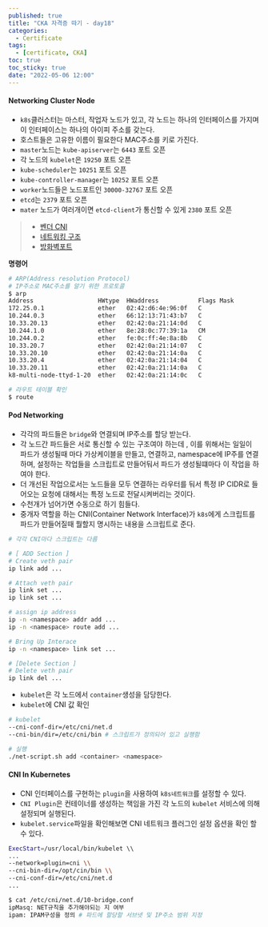 ```yaml
---
published: true
title: "CKA 자격증 따기 - day18"
categories:
  - Certificate
tags:
  - [certificate, CKA]
toc: true
toc_sticky: true
date: "2022-05-06 12:00"
---
```


#### Networking Cluster Node

* `k8s`클러스터는 마스터, 작업자 노드가 있고, 각 노드는 하나의 인터페이스를 가지며 이 인터페이스는 하나의 아이피 주소를 갖는다.
* 호스트들은 고유한 이름이 필요한다 MAC주소를 키로 가진다.
* `master`노드는 `kube-apiserver`는  `6443` 포트 오픈
* 각 노드의 `kubelet`은 `19250` 포트 오픈
* `kube-scheduler`는 `10251` 포트 오픈
* `kube-controller-manager`는 `10252` 포트 오픈
* `worker`노드들은 노드포트인 `30000-32767` 포트 오픈
* `etcd`는 `2379` 포트 오픈
* `mater` 노드가 여러개이면 `etcd-client`가 통신할 수 있게 `2380` 포트 오픈

> * [벤더 CNI](https://kubernetes.io/docs/concepts/cluster-administration/addons/)
> * [네트워킹 구조](https://kubernetes.io/docs/concepts/cluster-administration/networking/#how-to-implement-the-kubernetes-networking-model)
> * [방화벽포트](https://kubernetes.io/docs/reference/ports-and-protocols/)

**명령어**

```bash
# ARP(Address resolution Protocol)
# IP주소로 MAC주소를 알기 위한 프로토콜
$ arp
Address                  HWtype  HWaddress           Flags Mask            Iface
172.25.0.1               ether   02:42:d6:4e:96:0f   C                     eth1
10.244.0.3               ether   66:12:13:71:43:b7   C                     cni0
10.33.20.13              ether   02:42:0a:21:14:0d   C                     eth0
10.244.1.0               ether   8e:28:0c:77:39:1a   CM                    flannel.1
10.244.0.2               ether   fe:0c:ff:4e:8a:8b   C                     cni0
10.33.20.7               ether   02:42:0a:21:14:07   C                     eth0
10.33.20.10              ether   02:42:0a:21:14:0a   C                     eth0
10.33.20.4               ether   02:42:0a:21:14:04   C                     eth0
10.33.20.11              ether   02:42:0a:21:14:0a   C                     eth0
k8-multi-node-ttyd-1-20  ether   02:42:0a:21:14:0c   C                     eth0

# 라우트 테이블 확인
$ route
```

#### Pod Networking

* 각각의 파드들은 `bridge`와 연결되며 IP주소를 할당 받는다.
* 각 노드간 파드들은 서로 통신할 수 있는 구조여야 하는데 , 이를 위해서는 일일이 파드가 생성될때 마다 가상케이블을 만들고, 연결하고, namespace에 IP주를 연결하며, 설정하는 작업들을 스크립트로 만들어둬서 파드가 생성될떄마다 이 작업을 하여야 한다.
* 더 개선된 작업으로서는 노드들을 모두 연결하는 라우터를 둬서 특정 IP CIDR로 들어오는 요청에 대해서는 특정 노드로 전달시켜버리는 것이다.
* 수천개가 넘어가면 수동으로 하기 힘들다.
* 중개자 역할을 하는 CNI(Container Network Interface)가 `k8s`에게 스크립트를 파드가 만들어질때 뭘할지 명시하는 내용을 스크립트로 준다.

```sh
# 각각 CNI마다 스크립트는 다름

# [ ADD Section ]
# Create veth pair
ip link add ...

# Attach veth pair
ip link set ...
ip link set ...

# assign ip address
ip -n <namespace> addr add ...
ip -n <namespace> route add ...

# Bring Up Interace
ip -n <namespace> link set ...

# [Delete Section ]
# Delete veth pair
ip link del ...
```

* `kubelet`은 각 노드에서 `container`생성을 담당한다.
* `kubelet`에 CNI 값 확인

```bash
# kubelet
--cni-conf-dir=/etc/cni/net.d
--cni-bin/dir=/etc/cni/bin # 스크립트가 정의되어 있고 실행함

# 실행
./net-script.sh add <container> <namespace>
```

#### CNI In Kubernetes

* CNI 인터페이스를 구현하는 `plugin`을 사용하여 `k8s네트워크`를 설정할 수 있다.
* `CNI Plugin`은 컨테이너를 생성하는 책임을 가진 각 노드의 `kubelet` 서비스에 의해 설정되며 실행된다.
* `kubelet.service`파일을 확인해보면 CNI 네트워크 플러그인 설정 옵션을 확인 할 수 있다.

```bash
ExecStart=/usr/local/bin/kubelet \\
...
--network=plugin=cni \\
--cni-bin-dir=/opt/cin/bin \\
--cni-conf-dir=/etc/cni/net.d
...

$ cat /etc/cni/net.d/10-bridge.conf
ipMasq: NET규칙을 추가해야되는 지 여부
ipam: IPAM구성을 정의 # 파드에 할당할 서브넷 및 IP주소 범위 지정
```
